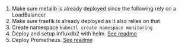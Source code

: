 1. Make sure metallb is already deployed since the following rely on a LoadBalancer
1. Make sure traefik is already deployed as it also relies on that
1. Create namespace `kubectl create namespace monitoring`
1. Deploy and setup Influxdb2 with helm. [See readme](./influxdb2/README.md)
1. Deploy Prometheus. [See readme](./prometheus/README.md)